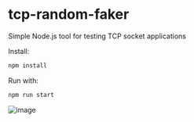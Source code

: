 # tcp-random-faker
 Simple Node.js tool for testing TCP socket applications

Install:

```sh
npm install
```

Run with:

```sh
npm run start
```

![image](https://user-images.githubusercontent.com/14907987/161994892-ab7fa0c5-f6d9-45cc-a5c4-df5682920db9.png)
